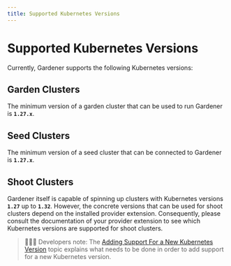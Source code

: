 ```yaml
---
title: Supported Kubernetes Versions
---
```


# Supported Kubernetes Versions

Currently, Gardener supports the following Kubernetes versions:

## Garden Clusters

The minimum version of a garden cluster that can be used to run Gardener is **`1.27.x`**.

## Seed Clusters

The minimum version of a seed cluster that can be connected to Gardener is **`1.27.x`**.

## Shoot Clusters

Gardener itself is capable of spinning up clusters with Kubernetes versions **`1.27`** up to **`1.32`**.
However, the concrete versions that can be used for shoot clusters depend on the installed provider extension.
Consequently, please consult the documentation of your provider extension to see which Kubernetes versions are supported for shoot clusters.

> 👨🏼‍💻 Developers note: The [Adding Support For a New Kubernetes Version](../../development/new-kubernetes-version.md) topic explains what needs to be done in order to add support for a new Kubernetes version.

